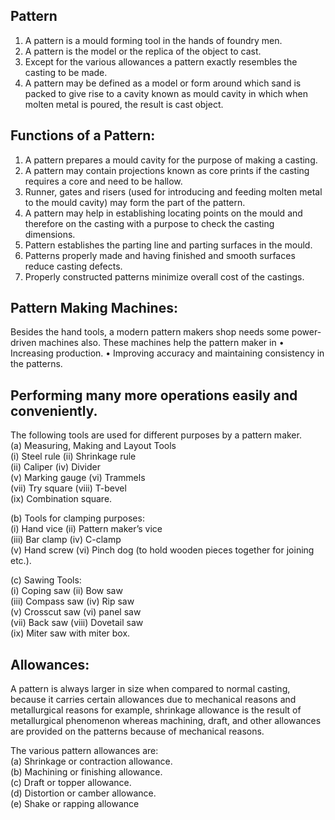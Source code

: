 ## Pattern
1.	A pattern is a mould forming tool in the hands of foundry men. 
2.	A pattern is the model or the replica of the object to cast. 
3.	Except for the various allowances a pattern exactly resembles the casting to be made. 
4.	A pattern may be defined as a model or form around which sand is packed to give rise to a cavity known as mould cavity in which when molten metal is poured, the result is cast object.

## Functions of a Pattern: 
1.	A pattern prepares a mould cavity for the purpose of making a casting.
2.	A pattern may contain projections known as core prints if the casting requires a core and need to be hallow.
3.	Runner, gates and risers (used for introducing and feeding molten metal to the mould cavity) may form the part of the pattern. 
4.	A pattern may help in establishing locating points on the mould and therefore on the casting with a purpose to check the casting dimensions. 
5.	Pattern establishes the parting line and parting surfaces in the mould. 
6.	Patterns properly made and having finished and smooth surfaces reduce casting defects.  
7.	Properly constructed patterns minimize overall cost of the castings.

## Pattern Making Machines: 
Besides the hand tools, a modern pattern makers shop needs some power-driven machines also. These machines help the pattern maker in 
• Increasing production. 
• Improving accuracy and maintaining consistency in the patterns.

## Performing many more operations easily and conveniently.
The following tools are used for different purposes by a pattern maker.<br>
(a) Measuring, Making and Layout Tools<br>
(i) Steel rule 			(ii) Shrinkage rule<br>
(ii) Caliper 			(iv) Divider<br>
(v) Marking gauge 		(vi) Trammels<br>
(vii) Try square 		(viii) T-bevel<br>
(ix) Combination square.

(b) Tools for clamping purposes:<br>
(i) Hand vice (ii) Pattern maker’s vice<br>
(iii) Bar clamp (iv) C-clamp<br>
(v) Hand screw	(vi) Pinch dog (to hold wooden pieces together for joining etc.).

(c) Sawing Tools:<br>
(i) Coping saw (ii) Bow saw<br>
(iii) Compass saw (iv) Rip saw<br>
(v) Crosscut saw (vi) panel saw<br>
(vii) Back saw (viii) Dovetail saw<br>
(ix) Miter saw with miter box.

## Allowances:
A pattern is always larger in size when compared to normal casting, because it carries 
certain allowances due to mechanical reasons and metallurgical reasons for example, 
shrinkage allowance is the result of metallurgical phenomenon whereas machining, 
draft, and other allowances are provided on the patterns because of mechanical reasons.

The various pattern allowances are:<br>
(a) Shrinkage or contraction allowance.<br>
(b) Machining or finishing allowance.<br>
(c) Draft or topper allowance.<br>
(d) Distortion or camber allowance.<br>
(e) Shake or rapping allowance
